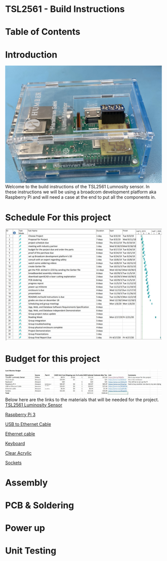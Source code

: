 # TSL2561 - Build Instructions 
# Table of Contents 
# Introduction
![](Images/Casing/IMG-0004.jpg)
Welcome to the build instructions of the TSL2561 Lumnosity sensor. In these instructions we will be using a broadcom development platform aka Raspberry Pi and will need a case  at the end to put all the components in.

# Schedule For this project 
![](Images/schedule.JPG)

# Budget for this project 
![](Images/Budget.JPG)
Below here are the links to the materials that will be needed for the project. 
[TSL2561 Luminosity Sensor](https://bit.ly/2l9bKFb)

[Raspberry Pi 3](https://amzn.to/2CayCcg)

[USB to Ethernet Cable](https://amzn.to/2KhWU8z)

[Ethernet cable](https://amzn.to/2qSPrWv)

[Keyboard ](https://amzn.to/3565wHF)

[Clear Acrylic](https://amzn.to/2LEbLLd)

[Sockets](https://amzn.to/2RwjQFD)
# Assembly 
# PCB & Soldering 
# Power up 
# Unit Testing 



